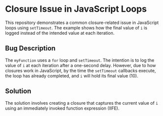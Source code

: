 # Closure Issue in JavaScript Loops

This repository demonstrates a common closure-related issue in JavaScript loops using `setTimeout`.  The example shows how the final value of `i` is logged instead of the intended value at each iteration.

## Bug Description

The `myFunction` uses a `for` loop and `setTimeout`.  The intention is to log the value of `i` at each iteration after a one-second delay.  However, due to how closures work in JavaScript, by the time the `setTimeout` callbacks execute, the loop has already completed, and `i` will hold its final value (10).

## Solution

The solution involves creating a closure that captures the current value of `i` using an immediately invoked function expression (IIFE).